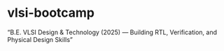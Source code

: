 # vlsi-bootcamp
“B.E. VLSI Design & Technology (2025) — Building RTL, Verification, and Physical Design Skills”
